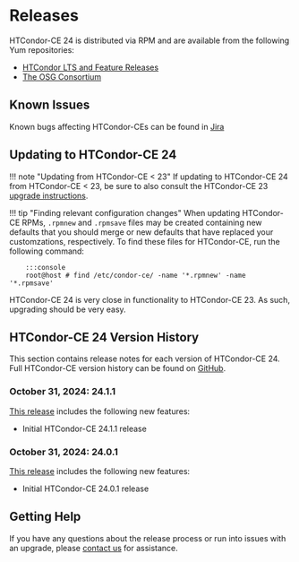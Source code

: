 Releases
========

HTCondor-CE 24 is distributed via RPM and are available from the following Yum repositories:

- [HTCondor LTS and Feature Releases](https://htcondor.org/htcondor/download/)
- [The OSG Consortium](https://osg-htc.org/docs/common/yum/)


Known Issues
------------

Known bugs affecting HTCondor-CEs can be found in
[Jira](https://opensciencegrid.atlassian.net/issues/?jql=project%20%3D%20HTCONDOR%20AND%20status%20not%20in%20(done%2C%20abandoned)%20and%20component%20%3D%20htcondor-ce%20and%20issuetype%20%3D%20bug)

Updating to HTCondor-CE 24
--------------------------

!!! note "Updating from HTCondor-CE < 23"
    If updating to HTCondor-CE 24 from HTCondor-CE < 23, be sure to also consult the HTCondor-CE 23
    [upgrade instructions](../v23/releases.md).

!!! tip "Finding relevant configuration changes"
    When updating HTCondor-CE RPMs, `.rpmnew` and `.rpmsave` files may be created containing new defaults that you
    should merge or new defaults that have replaced your customzations, respectively.
    To find these files for HTCondor-CE, run the following command:

        :::console
        root@host # find /etc/condor-ce/ -name '*.rpmnew' -name '*.rpmsave'

HTCondor-CE 24 is very close in functionality to HTCondor-CE 23.
As such, upgrading should be very easy.

HTCondor-CE 24 Version History
------------------------------

This section contains release notes for each version of HTCondor-CE 24.
Full HTCondor-CE version history can be found on [GitHub](https://github.com/htcondor/htcondor-ce/releases).

### **October 31, 2024:** 24.1.1 ###

[This release](https://github.com/htcondor/htcondor-ce/releases/tag/v24.1.1) includes the following new features:

-   Initial HTCondor-CE 24.1.1 release

### **October 31, 2024:** 24.0.1 ###

[This release](https://github.com/htcondor/htcondor-ce/releases/tag/v24.0.1) includes the following new features:

-   Initial HTCondor-CE 24.0.1 release

Getting Help
------------

If you have any questions about the release process or run into issues with an upgrade, please
[contact us](../index.md#contact-us) for assistance.
